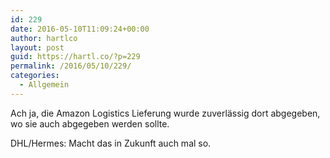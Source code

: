 ```yaml
---
id: 229
date: 2016-05-10T11:09:24+00:00
author: hartlco
layout: post
guid: https://hartl.co/?p=229
permalink: /2016/05/10/229/
categories:
  - Allgemein
---
```

Ach ja, die Amazon Logistics Lieferung wurde zuverlässig dort abgegeben, wo sie auch abgegeben werden sollte.
  
DHL/Hermes: Macht das in Zukunft auch mal so.
